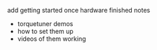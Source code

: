 add getting started once hardware finished
notes
- torquetuner demos
- how to set them up
- videos of them working